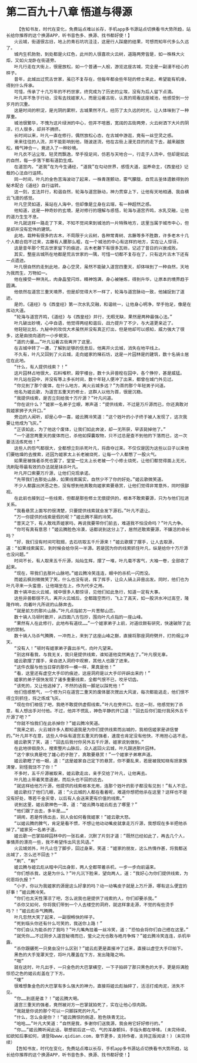 # 第二百九十八章 悟道与得源
        【告知书友，时代在变化，免费站点难以长存，手机app多书源站点切换看书大势所趋，站长给你推荐的这个换源APP，听书音色多、换源、找书都好使！】
       火云城，街道很古旧，地上的青石坑坑洼洼，这是行人踩磨的结果，可想而知年代多么久远了。
       城内生机勃勃，到处都是火红色，此州的人很喜欢火云树，道路两旁皆是，如一株株大火炬，又如火龙卧在街道旁。
       叶凡行走在大街上，很是放松，如一个普通一人般，游览这座古城，完全是一副漫不经心的样子。
       昔年，此城出过荒古世家，虽已不复存在，但每年都会些年轻的修士来此，希望能有机缘，得到什么传承。
       可惜，传承了十几万年的不朽世家，终究成为了历史的尘埃，没有为后人留下点滴。
       叶凡并不急于行动，没有去找姬家人，而是沿着古街，认真的观看这座城池，他感受到一分岁月的沉重。
       这是时间的积淀，是光阴的累积，古城果然不凡，经历了太久远的时光，让人体味到了一种厚重。
       城池很繁华，不愧为这片绿洲的中心，但并不喧嚣，宽阔的古街两旁，火云树洒下大片的阴凉，行人很多，却并不拥挤。
       长时间以来，叶凡一直在修行，偶然放松心态，在古城中游逛，竟有一丝空灵之感。
       来来往往的人流，并不能影响到他，随波逐流，他在古街上漫无目的的走下去，越来越放松，精气神合一，竟进入了一种妙境。
       叶凡衣不沾尘埃，轻灵而飘逸，举手投足间，仿若与天地合一，行走于人流中，但却是如此的自然，每一步落下都有道韵生成。
       在道宫内，“逝我”在为今生诵经，“道我”在勾动世界，感悟大道，滋养命主，《西皇经》记载的心法自行运转。
       同一时间，叶凡的金色苦海波动了起来，一株青莲颤动，雾气朦胧，自荒古圣体遗骸得到的秘术配合《道经》自行运转。
       这一刻，玄法并行，和谐自然，轮海与道宫脉动，神力贯穿上下，让他有天地相通、我自横云飞渡的感觉。
       叶凡空灵如道，虽站在人海中，但却像是立身在云端，有一种超然之感。
       他知道，这是一种奇妙的玄境，是对修行的理解与感悟，轮海与道宫齐鸣，水乳交融，让他的道力生生不息。
       叶凡就这样一路走了下来，不知不觉间来到城池的一片特殊地方，这里当属于城市中心，但是却并没有宏伟的建筑。
       此地，栽种有很多的古木，不局限于火云树，各种常青树、古藤等多不胜数，许多老木十几个人都合抱不过来，古藤有人腰那么粗，在一个城池的中心有这样的地方，实在让人惊讶。
       这是昔年那个荒古世家留下的痕迹，古木老藤下有很多瓦砾，记述了昔日的兴衰成败。
       其实，整座古城所在地都是荒古世家的一隅，可惜一切都不复存在了，只有这片古木下还有一点遗迹。
       叶凡很自然的走到此地，身心空灵，虽然不能破入道宫四重天，却体味到了一种自然，天地为我而生，万物如一。
       他在接受一种洗礼，肉身晶莹闪烁，精神饱满，身心被锤炼，得到升华，让原本的境界趋于圆满。
       他依然在道宫三重天境界，但是却觉得大不一样了，轮海与道宫脉动一致，他捕捉到了道迹。
       是的，《道经》与《西皇经》第一次水乳交融，和谐统一，让他身心明净，举手抬足，像是在挥动大道。
       “轮海与道宫齐鸣，《道经》与《西皇经》并行，无暇无缺，果然是两种最强心法。”
       叶凡破出妙境，心中自语，他觉得两经和谐后，战力提升了不少，与大道更亲近了。
       他轻轻比划，九秘中的攻伐大术虽然并没有真正打出，但是他却可以感知，威力强大了很多，这是由技向道的一小步蜕变。
       “道的力量……”叶凡沿着古街离开了这里。
       在古城中转了一遭，了解到足够的信息后，他离开火云城，消失在地平线上。
       不久有，叶凡又回到了火云城，走向姬家的赌石坊，这是一片园林是的建筑，数十名骑士居住在此地。
       “什么，有人提供线索？！”
       这片园林占地很大，石料堆积，殿宇楼台，数十头异兽栓在园中，各个狰狞，甚是威猛。
       叶凡站在园中，并没有等上多长时间，数十年轻人便冲了出来，都曾在城门外见过。
       “你见到了那个废体，在什么地方，离火云城多远？”为首的那个年轻男子问道。
       他名为姬云歌，为道宫五重天的修士，这群人以他为首，很是沉稳。
       “我提供线索，是否立刻给我十万斤源？”叶凡问道。
       “你在说什么？”姬家一名弟子立眼，寒声道：“提供线索，不过是万斤源而已，你还真敢对我姬家狮子大开口。”
       旁边的人闻听，却是心中一喜，姬云腾冷笑道：“这个姓叶的小子终于被人发现了，这次我要让他成为飞灰。”
       “正该如此，为了他这个废体，让我们如此奔波，却一无所获，早该毙掉他了。”
       “一个道宫两重天的废体而已，杀他如探囊取物，只不过总是查不到他的下落而已，这一次要活活炼死他！”
       这些人的怨气都很大，全都想立刻杀死叶凡，将鼎夺过来。不仅仅是因为这些以日子以来他们要枯燥的去搜索，还因为姬家太上长老被烧死，让每一个人都憋了一股火气。
       如果是被强者杀死也罢了，堂堂一位太上长老被一个小修士烧死，让他们都觉得面上无光，洗刷耻辱最有效的办法就是抹杀叶凡。
       叶凡开口索要万斤源，让他们兑现承诺。
       “先带我们去那处山脉，如果线索属实，自然少不了你的好处。”姬云歌微笑道。
       不少人都露出厌恶之色，没有想到他真敢向姬家索要悬赏，让他们觉得非常意外，同时很鄙视。
       在此前也接到过一些线索，但都是那些修士无偿提供的，根本不敢索要源，只为与他们拉进关系。
       “我看悬赏上面写的很清楚，只要提供线索就会发下源石。”叶凡不退让。
       “万一你提供的线索是假的呢？”姬云腾不屑的冷笑。
       “普天之下，有人敢戏弄姬家吗，再说我要带你们前去，难道我不怕没命吗？”叶凡力争。
       “你可有真有意思！”姬云腾脸色冷漠，话都说到这分上了，居然还敢索要源，不嫌活的命长吗？
       “好，我们没有时间可耽搁，去石坊取五千斤源来！”姬云歌摆了摆手，让人去取源，道：“如果线索属实，到时候会给你另一半源。若是因为你的线索抓住叶凡，纵是给你十万斤源也没问题。”
       时间不长，有人取来五千斤源，灿灿生辉，摆了一堆，叶凡毫不客气，大袖一卷，全部收了起来。
       “现在，带我们去那片山脉吧。”姬云腾冷笑连连，眼中的杀机一闪而没。
       而姬云枫则微微笑了笑，什么也没有说，挥了挥手，让众人骑上异兽出发。同时，他们也为叶凡寻来一头蛮兽，让他端坐在上，作为代步之用。
       数十骑冲出火云城，城中很多人都惊讶，见他们如此急行，知道一定有大事。
       这些异兽都很不凡，离开火云城后，全都踏空而行，飞上了高天，如一股洪水冲过高空，隆隆作响，向着叶凡所说的山脉奔去。
       “就是前方的那片山脉。”叶凡点指前方一片葱郁山峦。
       数十骑人马顿时散开，从四面八方包抄，围向叶凡点指的一座山峰。
       “果然有人在此修行，此地布有道纹……”一个姬家弟子上前，对道纹颇有研究，快速破除了此地的禁制。
       数十骑人马杀气腾腾，一冲而上，来到了这座山峰之巅，直接将那座洞府劈开，打的烟尘冲天。
       “没有人！”顿时有姬家弟子露出杀气，向叶凡望来。
       “别这样看我，与我无关，我只是提供线索，谁知道他突然离去了。”叶凡很无辜。
       姬云歌摆了摆手，亲自进入洞府中观察，其他人也跟了进来。
       “这件衣服与他当日穿的那件一模一样，果真是他！”
       “看，这里还有虚空大手印的痕迹，这座洞府是以大手印开辟出来的！”
       姬家的弟子很快发现了诸多重要线索，全都气恨不已，咬牙切齿。
       “该死的，又让他逃掉了，不然的话我一脚足以踩死他！”
       他们倍感憋气，一个修为只在道宫二重天的废体屡次搅出大风波，每次都能逃走，他们恨不得立刻抓住，将之炼成飞灰。
       “现在你们相信了吧，我绝不敢提供虚假线索。”叶凡在旁开口。在这一刻，他感觉到了杀意，有人想出手对付他。不过，他并不慌乱，神色平静的开口道：“回去后你们能付我另外五千斤源了吧？”
       “你就不怕我们在此杀掉你？”姬云腾冷笑道。
       “我来之前，火云城许多人都知道我是为你们提供线索而出城的，我相信姬家是讲信誉的。”叶凡并不在意，这些人中纵有道宫五重天的强者，速度也肯定没有他快，不用担心逃不走。
       姬云歌笑了笑，道：“回去后我付你另外五千斤源，姬家说到做到。”
       在此地徘徊良久，搜索整片山脉后，众人返回火云城，叶凡跟进那片园林。
       “这个家伙真是吃了雄心豹子胆了，真敢要悬赏！”一个姬家子弟寒声道。
       姬云歌瞪了他一眼，道：“这是姬家自己定下的悬赏，你不要乱来，若是被我知晓有损家族清誉，别怪我饶不了你！”
       不多时，五千斤源被取来，姬云歌走出，亲手交给了叶凡，让他离去。
       叶凡脸上带着笑意道谢，而后头也不回的远去。
       “就这样给他万斤源，他提供的线索根本无用，连那个姓叶的影子都没有见到！”有人不忿。
       姬云歌扫了他们几眼，道：“火云城的人都在看着呢，难道你想把他杀在这里？这样也不是没有好处，等若千金买骨，以后有人会送来更有价值的线索。”
       说到这里，姬云歌神色一滞，道：“姬云腾与姬云彪去了哪里？”
       “他们跟了出去，多半是……”
       “胡闹，若是传扬出去，别人会如何看我姬家！”姬云歌大怒。
       “以姬云腾的脾气，肯定是看不惯，不想让他动动嘴皮就拿走万斤源，我想现在多半把他杀掉了。”姬家另一名弟子道。
       姬云歌一巴掌拍碎园林中的一张石桌，沉默了片刻才道：“既然已经如此了，再去几个人，事情弄的漂亮一些，我不希望传出风言风语。”
       火云城郊外，叶凡止住了脚步，回过身来，笑道：“姬家的朋友，这么热情作甚，将我都送出城了，怎么还不回去？”
       “刷”、“刷”
       姬云腾与姬云彪从暗中闪出身影，两人全都带着杀机，一步一步向前逼来。
       “你们想杀我，这是为什么？”叶凡沉下脸来，望向两人，道：“我好心为你们提供线索，为何恩将仇报？”
       “小子，你以为我姬家的源是这么好拿的吗？动一动嘴皮子就是上万斤源，哪有这么便宜的好事！”姬云腾冷笑。
       “你们也太天性薄凉了吧，怎么说我也是提供了线索的人，你们却要杀我。”
       “杀你又如何，你将我们带到一个人去楼空的洞府，就这样拿走源，不觉的有些烫手吗？！”姬云彪杀气腾腾。
       叶凡忽然大笑了起来，一副很畅快的样子。
       “死到临头你还有什么可笑的，我送你上路！”
       “你们自认为能杀的了我吗？”叶凡嘴角挂着一丝冷笑，道：“恐怕会将你们自己搭在这里。”
       “就凭你……不过刚步入道宫秘境而已，萤火之光也敢与皓月争辉？”姬云腾冷笑连连，杀机毕露。
       “杀你跟碾死一只臭虫没什么区别？”姬云彪更是直接冲了过来，直接以虚空大手印拍下。
       黑色的大手笼罩天空，将叶凡覆盖在下方，发出隆隆之响。
       “啪”
       就在这时，叶凡出手，一只金色的大巴掌横空，一下子拍碎了那只黑色的大手，更是将满脸惊恐之色的姬云彪盖在了下方。
       “噗”
       很难想象金色的大巴掌有多么强大的神力，直接将姬云彪抽碎了，活活打成肉泥，消失不见。
       “你……到底是谁？！”姬云腾大喝。
       道宫三重天的强者，竟然被对方一巴掌就拍死了，实在让他心惊肉跳。
       “我就是你说的那个可以一只脚踩死的叶凡。”
       “什么，怎么会是你？！”姬云腾惊的倒退，脸色铁青无比。
       “哈哈……”叶凡大笑道：“自然是我，多谢你们送我源，我会用它好好修行的。”
       “你……”姬云腾听闻此话，联想前后这一切，气的浑身颤抖，手指头都在哆嗦。(未完待续，如欲知后事如何，请登陆www.qidian.com，章节更多，支持作者，支持正版阅读！)（未完待续）
       【告知书友，时代在变化，免费站点难以长存，手机app多书源站点切换看书大势所趋，站长给你推荐的这个换源APP，听书音色多、换源、找书都好使！】